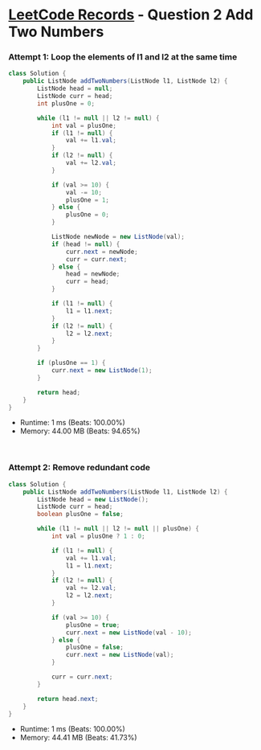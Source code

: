 # [LeetCode Records](../README.md) - Question 2 Add Two Numbers

### Attempt 1: Loop the elements of l1 and l2 at the same time
```java
class Solution {
    public ListNode addTwoNumbers(ListNode l1, ListNode l2) {
        ListNode head = null;
        ListNode curr = head;
        int plusOne = 0;

        while (l1 != null || l2 != null) {
            int val = plusOne;
            if (l1 != null) {
                val += l1.val;
            }
            if (l2 != null) {
                val += l2.val;
            }

            if (val >= 10) {
                val -= 10;
                plusOne = 1;
            } else {
                plusOne = 0;
            }

            ListNode newNode = new ListNode(val);
            if (head != null) {
                curr.next = newNode;
                curr = curr.next;
            } else {
                head = newNode;
                curr = head;
            }

            if (l1 != null) {
                l1 = l1.next;
            }
            if (l2 != null) {
                l2 = l2.next;
            }
        }

        if (plusOne == 1) {
            curr.next = new ListNode(1);
        }

        return head;
    }
}
```
- Runtime: 1 ms (Beats: 100.00%)
- Memory: 44.00 MB (Beats: 94.65%)

<br>

### Attempt 2: Remove redundant code
```java
class Solution {
    public ListNode addTwoNumbers(ListNode l1, ListNode l2) {
        ListNode head = new ListNode();
        ListNode curr = head;
        boolean plusOne = false;

        while (l1 != null || l2 != null || plusOne) {
            int val = plusOne ? 1 : 0;

            if (l1 != null) {
                val += l1.val;
                l1 = l1.next;
            }
            if (l2 != null) {
                val += l2.val;
                l2 = l2.next;
            }

            if (val >= 10) {
                plusOne = true;
                curr.next = new ListNode(val - 10);
            } else {
                plusOne = false;
                curr.next = new ListNode(val);
            }

            curr = curr.next;
        }

        return head.next;
    }
}
```
- Runtime: 1 ms (Beats: 100.00%)
- Memory: 44.41 MB (Beats: 41.73%)

<br>
